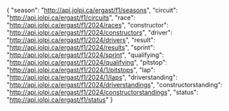 {
    "season": "http://api.jolpi.ca/ergast/f1/seasons",
    "circuit": "http://api.jolpi.ca/ergast/f1/circuits",
    "race": "http://api.jolpi.ca/ergast/f1/2024/races",
    "constructor": "http://api.jolpi.ca/ergast/f1/2024/constructors",
    "driver": "http://api.jolpi.ca/ergast/f1/2024/drivers",
    "result": "http://api.jolpi.ca/ergast/f1/2024/results",
    "sprint": "http://api.jolpi.ca/ergast/f1/2024/sprint",
    "qualifying": "http://api.jolpi.ca/ergast/f1/2024/qualifying",
    "pitstop": "http://api.jolpi.ca/ergast/f1/2024/1/pitstops",
    "lap": "http://api.jolpi.ca/ergast/f1/2024/1/laps",
    "driverstanding": "http://api.jolpi.ca/ergast/f1/2024/driverstandings",
    "constructorstanding": "http://api.jolpi.ca/ergast/f1/2024/constructorstandings",
    "status": "http://api.jolpi.ca/ergast/f1/status"
}